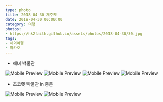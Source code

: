 ```yaml
---
type: photo
title: 2018-04-30 제주도
date: 2018-04-30 00:00:00
category: 여행
photos:
- https://hk2faith.github.io/assets/photos/2018-04-30/30.jpg
tags:
- 해외여행
- 마카오
---
```


<!-- more -->

* 해녀 박물관

![Mobile Preview](https://hk2faith.github.io/assets/photos/2018-04-30/10.jpg)
![Mobile Preview](https://hk2faith.github.io/assets/photos/2018-04-30/11.jpg)
![Mobile Preview](https://hk2faith.github.io/assets/photos/2018-04-30/12.jpg)
![Mobile Preview](https://hk2faith.github.io/assets/photos/2018-04-30/13.jpg)

* 초코렛 박물관 in 중문

![Mobile Preview](https://hk2faith.github.io/assets/photos/2018-04-30/20.jpg)
![Mobile Preview](https://hk2faith.github.io/assets/photos/2018-04-30/21.jpg)